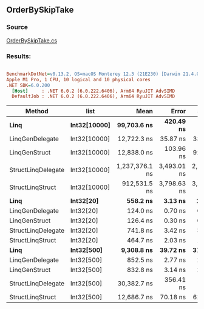﻿## OrderBySkipTake

### Source
[OrderBySkipTake.cs](../../LinqGen.Benchmarks/Cases/OrderBySkipTake.cs)

### Results:
``` ini

BenchmarkDotNet=v0.13.2, OS=macOS Monterey 12.3 (21E230) [Darwin 21.4.0]
Apple M1 Pro, 1 CPU, 10 logical and 10 physical cores
.NET SDK=6.0.200
  [Host]     : .NET 6.0.2 (6.0.222.6406), Arm64 RyuJIT AdvSIMD
  DefaultJob : .NET 6.0.2 (6.0.222.6406), Arm64 RyuJIT AdvSIMD


```
|             Method |         list |           Mean |       Error |      StdDev |    Gen0 | Allocated |
|------------------- |------------- |---------------:|------------:|------------:|--------:|----------:|
|               **Linq** | **Int32[10000]** |    **99,703.6 ns** |   **420.49 ns** |   **372.75 ns** | **56.5186** |  **120312 B** |
|    LinqGenDelegate | Int32[10000] |    12,722.3 ns |    35.87 ns |    33.55 ns |       - |         - |
|      LinqGenStruct | Int32[10000] |    12,838.0 ns |   103.96 ns |    92.16 ns |       - |         - |
| StructLinqDelegate | Int32[10000] | 1,237,376.1 ns | 3,493.01 ns | 2,916.82 ns |       - |     154 B |
|   StructLinqStruct | Int32[10000] |   912,531.5 ns | 3,798.63 ns | 3,553.24 ns |       - |       1 B |
|               **Linq** |    **Int32[20]** |       **558.2 ns** |     **3.13 ns** |     **2.93 ns** |  **0.2632** |     **552 B** |
|    LinqGenDelegate |    Int32[20] |       124.0 ns |     0.70 ns |     0.66 ns |       - |         - |
|      LinqGenStruct |    Int32[20] |       126.4 ns |     0.30 ns |     0.27 ns |       - |         - |
| StructLinqDelegate |    Int32[20] |       741.8 ns |     3.42 ns |     3.20 ns |  0.0725 |     152 B |
|   StructLinqStruct |    Int32[20] |       464.7 ns |     2.03 ns |     1.90 ns |       - |         - |
|               **Linq** |   **Int32[500]** |     **9,308.8 ns** |    **39.72 ns** |    **37.16 ns** |  **3.0060** |    **6312 B** |
|    LinqGenDelegate |   Int32[500] |       852.5 ns |     2.77 ns |     2.59 ns |       - |         - |
|      LinqGenStruct |   Int32[500] |       832.8 ns |     3.14 ns |     2.94 ns |       - |         - |
| StructLinqDelegate |   Int32[500] |    30,382.7 ns |   356.41 ns |   315.95 ns |  0.0610 |     152 B |
|   StructLinqStruct |   Int32[500] |    12,686.7 ns |    70.18 ns |    62.21 ns |       - |         - |

